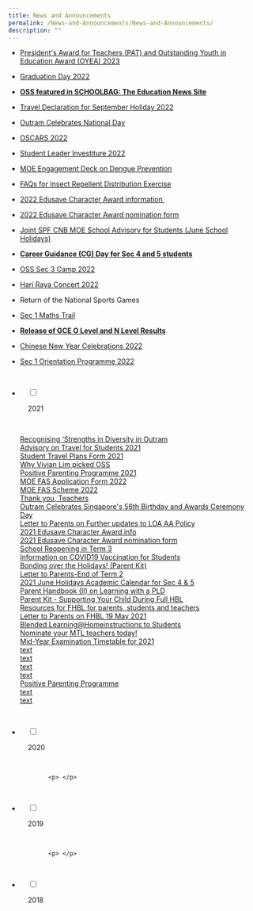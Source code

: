 ```yaml
---
title: News and Announcements
permalink: /News-and-Announcements/News-and-Announcements/
description: ""
---
```

*   [President's Award for Teachers (PAT) and Outstanding Youth in Education Award (OYEA) 2023](/news-and-announcements/President-Award-for-Teachers-and-Outstanding-Youth-in-Education-Award-2023/)
*   [Graduation Day 2022](/news-and-announcements/Graduation-Day-2022/)
*   **[OSS featured in SCHOOLBAG: The Education News Site](https://www.schoolbag.edu.sg/story/it-takes-a-village-to-support-a-student)**   
    
*   [Travel Declaration for September Holiday 2022](/files/News%20&%20Announcements/Travel%20Declaration%20for%202022/Travel%20Declaration%20for%20September%20Holiday%202022.pdf)  
    
*   [Outram Celebrates National Day](/news-and-announcements/Outram-Celebrates-National-Day/)
*   [OSCARS 2022](/news-and-announcements/oscar-2022/) 
*   [Student Leader Investiture 2022](/news-and-announcements/Student-Leader-Investiture-2022/)
*   [MOE Engagement Deck on Dengue Prevention](/files/News%20&%20Announcements/MOE%20Eng%20Deck%20Dengue%20Prevention/Dengue%20Attachment%206-Engagement%20Deck%20for%20Secondary%20Schools.pdf)  
    
*   [FAQs for Insect Repellent Distribution Exercise](/files/News%20&%20Announcements/FAQs%20for%20In%20Repel%20Distri%20Ex/Dengue%20Attachment%207-Frequently%20Asked%20Questions%20-%20NEAxTF%20Repellent%20Distribution.pdf)
*   [2022 Edusave Character Award information ](/files/News%20&%20Announcements/2022%20Edu%20Char%20Awa%20information/2022%20Edusave%20Character%20Award%20information.pdf) 
*   [2022 Edusave Character Award nomination form](/files/News%20&%20Announcements/2022%20Edu%20Ch%20Aw%20nomination%20form/2022%20Edusave%20Character%20Award%20nomination%20form.pdf)
*   [Joint SPF CNB MOE School Advisory for Students (June School Holidays)]()
*   **[Career Guidance (CG) Day for Sec 4 and 5 students](/news-and-announcements/Career-Guidance-CG-Day-for-Sec-4-and-5-students/)**  
    
*   [OSS Sec 3 Camp 2022](/news-and-announcements/OSS-Sec-3-Camp-2022/)  
    
*   [Hari Raya Concert 2022](/news-and-announcements/Hari-Raya-Concert-2022/) 
*   Return of the National Sports Games
*   [Sec 1 Maths Trail](/news-and-announcements/Sec-1-Maths-Trail/)
*   **[Release of GCE O Level and N Level Results](/news-and-announcements/Release-of-GCE-O-Level-and-N-Level-Results/)**
*   [Chinese New Year Celebrations 2022](/news-and-announcements/Chinese-New-Year-Celebrations-2022/)
*   [Sec 1 Orientation Programme 2022](/news-and-announcements/Sec-1-Orientation-Programme-2022/)

<ul class="jekyllcodex_accordion">

  <li>

    <input type="checkbox" id="accordion1">

    <label for="accordion1">2021</label>

    <div>
			
<a href="/news-and-announcements/2021/Recognising-Strengths-in-Diversity-in-Outram/">Recognising ‘Strengths in Diversity in Outram</a><br>
<a href="files/News%20&%20Announcements/2021/Ad%20on%20Travel%20for%20Students%202021/Advisory%20on%20Travel%20for%20Students%202021.pdf">Advisory on Travel for Students 2021</a><br>
			<a href="files/News%20&%20Announcements/2021/Student%20Travel%20Plans%20Form%202021/Student%20Travel%20Plans%20Form%202021.pdf">Student Travel Plans Form 2021</a><br>
			<a href="/news-and-announcements/2021/Why-Vivian-Lim-picked-OSS/">Why Vivian Lim picked OSS</a><br>
			<a href="files/News%20&%20Announcements/2021/Positive%20Parent%20Programme%202021/Positive%20Parenting%20Programme%202021.pdf">Positive Parenting Programme 2021</a><br>
			<a href="files/News%20&%20Announcements/2021/MOE%20FAS%20App%20Form%202022/MOE%20FAS%20Application%20Form%202022.pdf">MOE FAS Application Form 2022</a><br>
			<a href="files/News%20&%20Announcements/2021/MOE%20FAS%20Scheme%202022/MOE%20FAS%20Scheme%202022.pdf">MOE FAS Scheme 2022</a><br>
			<a href="/news-and-announcements/2021/Thank-you-Teachers/">Thank you, Teachers</a><br>
			<a href="/news-and-announcements/2021/Outram-Celebrates-Singapores-56th-Birthday-and-Awards-Ceremony-Day/">Outram Celebrates Singapore's 56th Birthday and Awards Ceremony Day</a><br>
			<a href="files/News%20&%20Announcements/2021/Letter%20to%20Par%20to%20LOA%20AA%20Policy/Letter%20to%20Parents%20on%20Further%20updates%20to%20LOA%20AA%20Policy.pdf">Letter to Parents on Further updates to LOA AA Policy</a><br>
			<a href="files/News%20&%20Announcements/2021/2021%20Edu%20Character%20Award%20info/2021%20Edusave%20Character%20Award%20info.pdf">2021 Edusave Character Award info</a><br>
			<a href="files/News%20&%20Announcements/2021/2021%20Edu%20Cha%20Aw%20nom%20form/2021%20Edusave%20Character%20Award%20nomination%20form.pdf">2021 Edusave Character Award nomination form</a><br>
			<a href="files/News%20&%20Announcements/2021/School%20Reopening%20in%20Term%203/School%20Reopening%20in%20Term%203.pdf">School Reopening in Term 3</a><br>
			<a href="/news-and-announcements/2021/Information-on-COVID-19-Vaccination-for-Students/">Information on COVID19 Vaccination for Students</a><br>
			<a href="files/News%20&%20Announcements/2021/Bonding%20Holidays!%20(Parent%20Kit)/Bonding%20over%20the%20Holidays!%20(Parent%20Kit).pdf">Bonding over the Holidays! (Parent Kit)</a><br>
			<a href="files/News%20&%20Announcements/2021/Letter%20to%20Parents%20End%20of%20T%202/Letter%20to%20Parents-End%20of%20Term%202.pdf">Letter to Parents-End of Term 2</a><br>
			<a href="files/News%20&%20Announcements/2021/2021%20June%20Hols%20Acad%20Cal%20for%2045/2021%20June%20Holidays%20Academic%20Calendar%20for%20Sec%204%20&%205.pdf">2021 June Holidays Academic Calendar for Sec 4 & 5</a><br>
			<a href="files/News%20&%20Announcements/2021/Parent%20Handbook%20(II)%20on%20a%20PLD/Parent%20Handbook%20(II)%20on%20Learning%20with%20a%20PLD.pdf">Parent Handbook (II) on Learning with a PLD</a><br>
			<a href="files/News%20&%20Announcements/2021/Parent%20Kit%20%20%20Su%20Your%20Child%20HBL/Parent%20Kit%20-%20Supporting%20Your%20Child%20During%20Full%20HBL.pdf">Parent Kit - Supporting Your Child During Full HBL</a><br>
			<a href="https://outramsec-moe-edu-sg-admin.cwp.sg/oss/resources-for-fhbl-for-parents-students-and-teachers">Resources for FHBL for parents, students and teachers</a><br>
			<a href="files/News%20&%20Announcements/2021/Letter%20to%20Par%20on%20FHBL%20May%202021/Letter%20to%20Parents%20on%20FHBL%2019%20May%202021.pdf">Letter to Parents on FHBL 19 May 2021</a><br>
			<a href="files/News%20&%20Announcements/2021/Blended%20Learnme%20Ins%20to%20Stud/Blended%20Learning@Homeinstructions%20to%20Students.pdf">Blended Learning@Homeinstructions to Students</a><br>
			<a href="files/News%20&%20Announcements/2021/Nom%20your%20MTL%20teachers%20today!/Nominate%20your%20MTL%20teachers%20today!.pdf">Nominate your MTL teachers today!</a><br>
			<a href="files/News%20&%20Announcements/2021/Mid%20Year%20Exam%20Time%20for%202021/Mid-Year%20Examination%20Timetable%20for%202021.pdf">Mid-Year Examination Timetable for 2021</a><br>
			<a href="link">text</a><br>
			<a href="link">text</a><br>
			<a href="link">text</a><br>
			<a href="link">text</a><br>
			<a href="files/News%20&%20Announcements/2021/Positive%20Parenting%20Programme/Positive%20Parenting%20Programme.pdf">Positive Parenting Programme</a><br>
			<a href="link">text</a><br>
			<a href="link">text</a></p>
		

    </div>

</li>
	<li>

    <input type="checkbox" id="accordion2">

    <label for="accordion2">2020</label>

    <div>

			<p> </p>

    </div>

</li>
	
<li>

    <input type="checkbox" id="accordion3">

    <label for="accordion3">2019</label>

    <div>

			<p> </p>

    </div>

</li>
	
<li>

    <input type="checkbox" id="accordion4">

    <label for="accordion4">2018</label>

    <div>

      <p> </p>

    </div>

</li>
	
	

	
</ul>